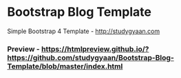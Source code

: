 # Bootstrap Blog Template
Simple Bootstrap 4 Template - http://studygyaan.com

### Preview - https://htmlpreview.github.io/?https://github.com/studygyaan/Bootstrap-Blog-Template/blob/master/index.html 
